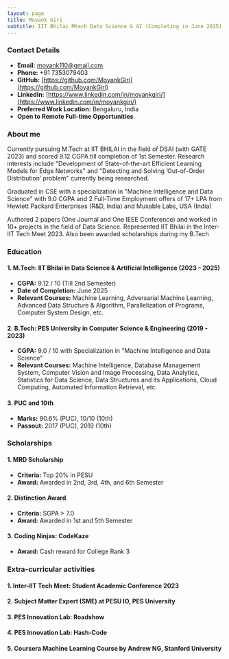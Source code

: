 ```yaml
---
layout: page
title: Moyank Giri
subtitle: IIT Bhilai Mtech Data Science & AI (Completing in June 2025) , BTech in CSE from PES with a Specialization in "Machine Intelligence and Data Science"
---
```


### Contact Details
- **Email:** [moyank110@gmail.com](mailto:moyank110@gmail.com)
- **Phone:** +91 7353079403
- **GitHub:** [https://github.com/MoyankGiri](https://github.com/MoyankGiri)
- **LinkedIn:** [https://www.linkedin.com/in/moyankgiri/](https://www.linkedin.com/in/moyankgiri/)
- **Preferred Work Location:** Bengaluru, India
- **Open to Remote Full-time Opportunities**

### About me
Currently pursuing M.Tech at IIT BHILAI in the field of DSAI (with GATE 2023) and scored 9.12 CGPA till completion of 1st Semester. Research interests include "Development of State-of-the-art Efficient Learning Models for Edge Networks" and "Detecting and Solving ’Out-of-Order Distribution’ problem" currently being researched.

Graduated in CSE with a specialization in "Machine Intelligence and Data Science" with 9.0 CGPA and 2 Full-Time Employment offers of 17+ LPA from Hewlett Packard Enterprises (R&D, India) and Muxable Labs, USA (India)

Authored 2 papers (One Journal and One IEEE Conference) and worked in 10+ projects in the field of Data Science. Represented IIT Bhilai in the Inter-IIT Tech Meet 2023. Also been awarded scholarships during my B.Tech

### Education

#### 1. M.Tech: IIT Bhilai in Data Science & Artificial Intelligence (2023 – 2025)
- **CGPA:** 9.12 / 10 (Till 2nd Semester)
- **Date of Completion:** June 2025
- **Relevant Courses:** Machine Learning, Adversarial Machine Learning, Advanced Data Structure & Algorithm, Parallelization of Programs, Computer System Design, etc.

#### 2. B.Tech: PES University in Computer Science & Engineering (2019 - 2023)
- **CGPA:** 9.0 / 10 with Specialization in "Machine Intelligence and Data Science"
- **Relevant Courses:** Machine Intelligence, Database Management System, Computer Vision and Image Processing, Data Analytics, Statistics for Data Science, Data Structures and its Applications, Cloud Computing, Automated Information Retrieval, etc.

#### 3. PUC and 10th
- **Marks:** 90.6% (PUC), 10/10 (10th)
- **Passout:** 2017 (PUC), 2019 (10th)

### Scholarships

#### 1. MRD Scholarship
- **Criteria:** Top 20% in PESU
- **Award:** Awarded in 2nd, 3rd, 4th, and 6th Semester

#### 2. Distinction Award
- **Criteria:** SGPA > 7.0
- **Award:** Awarded in 1st and 5th Semester

#### 3. Coding Ninjas: CodeKaze
- **Award:** Cash reward for College Rank 3

### Extra-curricular activities
#### 1. Inter-IIT Tech Meet: Student Academic Conference 2023
#### 2. Subject Matter Expert (SME) at PESU IO, PES University
#### 3. PES Innovation Lab: Roadshow
#### 4. PES Innovation Lab: Hash-Code
#### 5. Coursera Machine Learning Course by Andrew NG, Stanford University